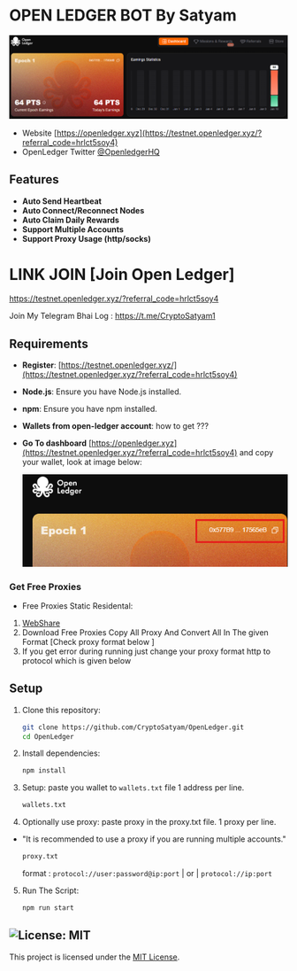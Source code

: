 # OPEN LEDGER BOT By Satyam

![banner](image.png)


- Website [https://openledger.xyz](https://testnet.openledger.xyz/?referral_code=hrlct5soy4)
- OpenLedger Twitter [@OpenledgerHQ](https://x.com/OpenledgerHQ)


## Features

- **Auto Send Heartbeat**
- **Auto Connect/Reconnect Nodes**
- **Auto Claim Daily Rewards**
- **Support Multiple Accounts**
- **Support Proxy Usage (http/socks)**

# LINK JOIN [Join Open Ledger]
 https://testnet.openledger.xyz/?referral_code=hrlct5soy4

Join My Telegram Bhai Log : https://t.me/CryptoSatyam1

## Requirements
- **Register**: [https://testnet.openledger.xyz/](https://testnet.openledger.xyz/?referral_code=hrlct5soy4)
- **Node.js**: Ensure you have Node.js installed.
- **npm**: Ensure you have npm installed.

- **Wallets from open-ledger account**: how to get ???
- **Go To dashboard** [https://openledger.xyz](https://testnet.openledger.xyz/?referral_code=hrlct5soy4) and copy your wallet, look at image below:

   ![wallet](image-1.png)


### Get Free Proxies
- Free Proxies Static Residental: 
1. [WebShare](https://www.webshare.io/?referral_code=p7k7whpdu2jg)
2. Download Free Proxies Copy All Proxy And Convert All In The given Format [Check proxy format below ]
3. If you get error during running just change your proxy format http to protocol which is given below 
## Setup

1. Clone this repository:
   ```bash
   git clone https://github.com/CryptoSatyam/OpenLedger.git
   cd OpenLedger
   ```
2. Install dependencies:
   ```bash
   npm install
   ```
3. Setup: paste you wallet to `wallets.txt` file 1 address per line.
   ```bash
   wallets.txt
   ```

4. Optionally use proxy: paste proxy in the proxy.txt file. 1 proxy per line.
- "It is recommended to use a proxy if you are running multiple accounts."
    ```bash
    proxy.txt
    ```
    format : `protocol://user:password@ip:port`   | or | `protocol://ip:port`


5. Run The Script:
   ```bash
   npm run start
   ```

## ![License: MIT](https://img.shields.io/badge/License-MIT-yellow.svg)

This project is licensed under the [MIT License](LICENSE).
